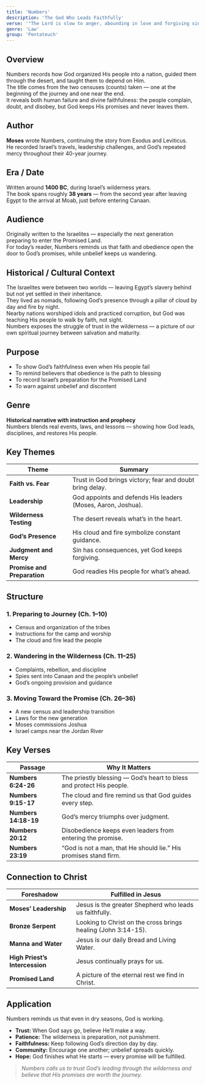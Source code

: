 ```yaml
---
title: 'Numbers'
description: 'The God Who Leads Faithfully'
verse: '"The Lord is slow to anger, abounding in love and forgiving sin and rebellion." — Numbers 14:18'
genre: 'Law'
group: 'Pentateuch'
---
```


## Overview  
Numbers records how God organized His people into a nation, guided them through the desert, and taught them to depend on Him.  
The title comes from the two censuses (counts) taken — one at the beginning of the journey and one near the end.  
It reveals both human failure and divine faithfulness: the people complain, doubt, and disobey, but God keeps His promises and never leaves them.

## Author  
**Moses** wrote Numbers, continuing the story from Exodus and Leviticus.  
He recorded Israel’s travels, leadership challenges, and God’s repeated mercy throughout their 40-year journey.

## Era / Date  
Written around **1400 BC**, during Israel’s wilderness years.  
The book spans roughly **38 years** — from the second year after leaving Egypt to the arrival at Moab, just before entering Canaan.

## Audience  
Originally written to the Israelites — especially the next generation preparing to enter the Promised Land.  
For today’s reader, Numbers reminds us that faith and obedience open the door to God’s promises, while unbelief keeps us wandering.

## Historical / Cultural Context  
The Israelites were between two worlds — leaving Egypt’s slavery behind but not yet settled in their inheritance.  
They lived as nomads, following God’s presence through a pillar of cloud by day and fire by night.  
Nearby nations worshiped idols and practiced corruption, but God was teaching His people to walk by faith, not sight.  
Numbers exposes the struggle of trust in the wilderness — a picture of our own spiritual journey between salvation and maturity.

## Purpose  
- To show God’s faithfulness even when His people fail  
- To remind believers that obedience is the path to blessing  
- To record Israel’s preparation for the Promised Land  
- To warn against unbelief and discontent  

## Genre  
**Historical narrative with instruction and prophecy**  
Numbers blends real events, laws, and lessons — showing how God leads, disciplines, and restores His people.

## Key Themes  

| Theme | Summary |
|-------|----------|
| **Faith vs. Fear** | Trust in God brings victory; fear and doubt bring delay. |
| **Leadership** | God appoints and defends His leaders (Moses, Aaron, Joshua). |
| **Wilderness Testing** | The desert reveals what’s in the heart. |
| **God’s Presence** | His cloud and fire symbolize constant guidance. |
| **Judgment and Mercy** | Sin has consequences, yet God keeps forgiving. |
| **Promise and Preparation** | God readies His people for what’s ahead. |

## Structure  

### 1. Preparing to Journey (Ch. 1–10)
- Census and organization of the tribes  
- Instructions for the camp and worship  
- The cloud and fire lead the people  

### 2. Wandering in the Wilderness (Ch. 11–25)
- Complaints, rebellion, and discipline  
- Spies sent into Canaan and the people’s unbelief  
- God’s ongoing provision and guidance  

### 3. Moving Toward the Promise (Ch. 26–36)
- A new census and leadership transition  
- Laws for the new generation  
- Moses commissions Joshua  
- Israel camps near the Jordan River  

## Key Verses  

| Passage | Why It Matters |
|----------|----------------|
| **Numbers 6:24-26** | The priestly blessing — God’s heart to bless and protect His people. |
| **Numbers 9:15-17** | The cloud and fire remind us that God guides every step. |
| **Numbers 14:18-19** | God’s mercy triumphs over judgment. |
| **Numbers 20:12** | Disobedience keeps even leaders from entering the promise. |
| **Numbers 23:19** | “God is not a man, that He should lie.” His promises stand firm. |

## Connection to Christ  

| Foreshadow | Fulfilled in Jesus |
|-------------|-------------------|
| **Moses’ Leadership** | Jesus is the greater Shepherd who leads us faithfully. |
| **Bronze Serpent** | Looking to Christ on the cross brings healing (John 3:14-15). |
| **Manna and Water** | Jesus is our daily Bread and Living Water. |
| **High Priest’s Intercession** | Jesus continually prays for us. |
| **Promised Land** | A picture of the eternal rest we find in Christ. |

## Application  
Numbers reminds us that even in dry seasons, God is working.  
- **Trust:** When God says go, believe He’ll make a way.  
- **Patience:** The wilderness is preparation, not punishment.  
- **Faithfulness:** Keep following God’s direction day by day.  
- **Community:** Encourage one another; unbelief spreads quickly.  
- **Hope:** God finishes what He starts — every promise will be fulfilled.  

> *Numbers calls us to trust God’s leading through the wilderness and believe that His promises are worth the journey.*
